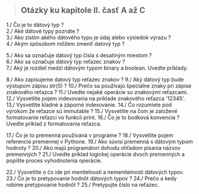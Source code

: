 >## Otázky ku kapitole II. časť A až C


1./ Čo je to dátový typ ?\
2./ Aké dátové typy poznáte ?\
3./ Ako zistím akého dátového typu je údaj alebo výsledok výrazu ?\
4./ Akým spôsobom môžem zmeniť datový typ ?

5./ Ako sa označuje dátový typ čísla s desatiným miestom ?\
6./ Ako sa označuje dátový typ reťazec znakov ?\
7./ Aký je rozdiel medzi dátovým typom binary a boolean. Uvedte príklady.

8./ Ako zapisujeme datový typ reťazec znakov ?
9./ Aký dátový typ bude výstupom zápisu str(5) ?
10./ Prečo sa používajú špecialne znaky pri zápise znakového reťazca ?
11./ Uvedte nejaké operácie so znakovými reťazcami.
12./ Vysvetlite pojem indexovania na príklade znakového reťazca '12345'.
13./ Vysvetlite kladné a záporné indexovanie.
14./ Čo rozumiete pod výrokom že reťazce sú immutable ?
15./ Vysvetlite na čom je založené formatovanie reťazci vo funkcii print.
16./ Čo je to bodková konvencia ? Uvedte príklad z formatovania reťazca.

17./ Čo je to premenná používaná v programe ?
18./ Vysvetlite pojem referencie premennej v Pythone.
19./ Ako súvisí premenná s dátovým typom hodnoty ?
20./ Akú majú programátori dohodu ohľadom písania názvov premenných ?
21./ Uvedte príklad logickej operácie dvoch premenných a popíšte proces vyhodnotenia operácie.

22./ Vysvetlite o čo ide pri menitelnosti a nemenitelnosti dátových typov.
23./ Čo je to pretypovanie hodnôt dátových typov ?
24./ Prečo a kedy robíme pretypovanie hodnôt ?
25./ Pretypujte číslo na reťazec.


 